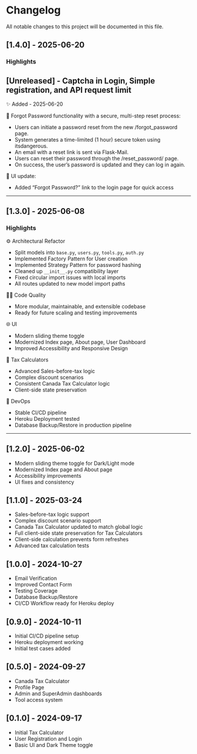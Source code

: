 # Changelog

All notable changes to this project will be documented in this file.


## [1.4.0] - 2025-06-20
### Highlights

## [Unreleased] - Captcha in Login, Simple registration, and API request limit

✨ Added  - 2025-06-20

🔐 Forgot Password functionality with a secure, multi-step reset process:
- Users can initiate a password reset from the new /forgot_password page.
- System generates a time-limited (1 hour) secure token using itsdangerous.
- An email with a reset link is sent via Flask-Mail.
- Users can reset their password through the /reset_password/<token> page.
- On success, the user’s password is updated and they can log in again.

🧭 UI update:
- Added “Forgot Password?” link to the login page for quick access

---

## [1.3.0] - 2025-06-08
### Highlights

⚙️ Architectural Refactor
- Split models into `base.py`, `users.py`, `tools.py`, `auth.py`
- Implemented Factory Pattern for User creation
- Implemented Strategy Pattern for password hashing
- Cleaned up `__init__.py` compatibility layer
- Fixed circular import issues with local imports
- All routes updated to new model import paths

🧑‍💻 Code Quality
- More modular, maintainable, and extensible codebase
- Ready for future scaling and testing improvements

🌐 UI
- Modern sliding theme toggle
- Modernized Index page, About page, User Dashboard
- Improved Accessibility and Responsive Design

🧮 Tax Calculators
- Advanced Sales-before-tax logic
- Complex discount scenarios
- Consistent Canada Tax Calculator logic
- Client-side state preservation

🚀 DevOps
- Stable CI/CD pipeline
- Heroku Deployment tested
- Database Backup/Restore in production pipeline

---

## [1.2.0] - 2025-06-02
- Modern sliding theme toggle for Dark/Light mode
- Modernized Index page and About page
- Accessibility improvements
- UI fixes and consistency

## [1.1.0] - 2025-03-24
- Sales-before-tax logic support
- Complex discount scenario support
- Canada Tax Calculator updated to match global logic
- Full client-side state preservation for Tax Calculators
- Client-side calculation prevents form refreshes
- Advanced tax calculation tests

## [1.0.0] - 2024-10-27
- Email Verification
- Improved Contact Form
- Testing Coverage
- Database Backup/Restore
- CI/CD Workflow ready for Heroku deploy

## [0.9.0] - 2024-10-11
- Initial CI/CD pipeline setup
- Heroku deployment working
- Initial test cases added

## [0.5.0] - 2024-09-27
- Canada Tax Calculator
- Profile Page
- Admin and SuperAdmin dashboards
- Tool access system

## [0.1.0] - 2024-09-17
- Initial Tax Calculator
- User Registration and Login
- Basic UI and Dark Theme toggle
